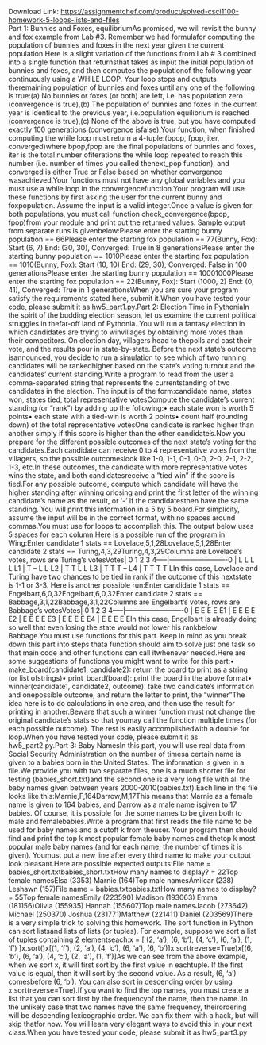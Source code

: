 Download Link: https://assignmentchef.com/product/solved-csci1100-homework-5-loops-lists-and-files
<br>
Part 1: Bunnies and Foxes, equilibriumAs promised, we will revisit the bunny and fox example from Lab #3. Remember we had formulafor computing the population of bunnies and foxes in the next year given the current population.Here is a slight variation of the functions from Lab # 3 combined into a single function that returnsthat takes as input the initial population of bunnies and foxes, and then computes the populationof the following year continuously using a WHILE LOOP. Your loop stops and outputs theremaining population of bunnies and foxes until any one of the following is true:(a) No bunnies or foxes (or both) are left, i.e. has population zero (convergence is true),(b) The population of bunnies and foxes in the current year is identical to the previous year, i.e.population equilibrium is reached (convergence is true),(c) None of the above is true, but you have computed exactly 100 generations (convergence isfalse).Your function, when finished computing the while loop must return a 4-tuple:(bpop, fpop, iter, converged)where bpop,fpop are the final populations of bunnies and foxes, iter is the total number ofiterations the while loop repeated to reach this number (i.e. number of times you called thenext_pop function), and converged is either True or False based on whether convergence wasachieved.Your functions must not have any global variables and you must use a while loop in the convergencefunction.Your program will use these functions by first asking the user for the current bunny and foxpopulation. Assume the input is a valid integer.Once a value is given for both populations, you must call function check_convergence(bpop, fpop)from your module and print out the returned values. Sample output from separate runs is givenbelow:Please enter the starting bunny population == 66Please enter the starting fox population == 77(Bunny, Fox): Start (6, 7) End: (30, 30), Converged: True in 8 generationsPlease enter the starting bunny population == 1010Please enter the starting fox population == 1010(Bunny, Fox): Start (10, 10) End: (29, 30), Converged: False in 100 generationsPlease enter the starting bunny population == 10001000Please enter the starting fox population == 22(Bunny, Fox): Start (1000, 2) End: (0, 41), Converged: True in 1 generationsWhen you are sure your program satisfy the requirements stated here, submit it.When you have tested your code, please submit it as hw5_part1.py.Part 2: Election Time in PythoniaIn the spirit of the budding election season, let us examine the current political struggles in thefar-off land of Pythonia. You will run a fantasy election in which candidates are trying to winvillages by obtaining more votes than their competitors. On election day, villagers head to thepolls and cast their vote, and the results pour in state-by-state. Before the next state’s outcome isannounced, you decide to run a simulation to see which of two running candidates will be rankedhigher based on the state’s voting turnout and the candidates’ current standing.Write a program to read from the user a comma-separated string that represents the currentstanding of two candidates in the election. The input is of the form:candidate name, states won, states tied, total representative votesCompute the candidate’s current standing (or “rank”) by adding up the following:• each state won is worth 5 points• each state with a tied-win is worth 2 points• count half (rounding down) of the total representative votesOne candidate is ranked higher than another simply if this score is higher than the other candidate’s.Now you prepare for the different possible outcomes of the next state’s voting for the candidates.Each candidate can receive 0 to 4 representative votes from the villagers, so the possible outcomeslook like 1-0, 1-1, 0-1, 0-0, 2-0, 2-1, 2-2, 1-3, etc.In these outcomes, the candidate with more representative votes wins the state, and both candidatesreceive a ”tied win” if the score is tied.For any possible outcome, compute which candidate will have the higher standing after winning orlosing and print the first letter of the winning candidate’s name as the result, or ‘-’ if the candidatesthen have the same standing. You will print this information in a 5 by 5 board.For simplicity, assume the input will be in the correct format, with no spaces around commas.You must use for loops to accomplish this. The output below uses 5 spaces for each column.Here is a possible run of the program in Wing:Enter candidate 1 stats == Lovelace,5,1,28Lovelace,5,1,28Enter candidate 2 stats == Turing,4,3,29Turing,4,3,29Columns are Lovelace’s votes, rows are Turing’s votesVotes| 0 1 2 3 4—–|————————-0 | L L L L L1 | T – L L L2 | T T L L L3 | T T T – L4 | T T T T LIn this case, Lovelace and Turing have two chances to be tied in rank if the outcome of this nextstate is 1-1 or 3-3. Here is another possible run:Enter candidate 1 stats == Engelbart,6,0,32Engelbart,6,0,32Enter candidate 2 stats == Babbage,3,1,22Babbage,3,1,22Columns are Engelbart’s votes, rows are Babbage’s votesVotes| 0 1 2 3 4—–|————————-0 | E E E E E1 | E E E E E2 | E E E E E3 | E E E E E4 | E E E E EIn this case, Engelbart is already doing so well that even losing the state would not lower his rankbelow Babbage.You must use functions for this part. Keep in mind as you break down this part into steps thata function should aim to solve just one task so that main code and other functions can call itwhenever needed.Here are some suggestions of functions you might want to write for this part:• make_board(candidate1, candidate2): return the board to print as a string (or list ofstrings)• print_board(board): print the board in the above format• winner(candidate1, candidate2, outcome): take two candidate’s information and onepossible outcome, and return the letter to print, the “winner”The idea here is to do calculations in one area, and then use the result for printing in another.Beware that such a winner function must not change the original candidate’s stats so that youmay call the function multiple times (for each possible outcome). The rest is easily accomplishedwith a double for loop.When you have tested your code, please submit it as hw5_part2.py.Part 3: Baby NamesIn this part, you will use real data from Social Security Administration on the number of timesa certain name is given to a babies born in the United States. The information is given in a file.We provide you with two separate files, one is a much shorter file for testing (babies_short.txt)and the second one is a very long file with all the baby names given between years 2000-2010(babies.txt).Each line in the file looks like this:Marnie,F,164Darrow,M,17This means that Marnie as a female name is given to 164 babies, and Darrow as a male name isgiven to 17 babies. Of course, it is possible for the some names to be given both to male and femalebabies.Write a program that first reads the file name to be used for baby names and a cutoff k from theuser. Your program then should find and print the top k most popular female baby names and thetop k most popular male baby names (and for each name, the number of times it is given). Youmust put a new line after every third name to make your output look pleasant.Here are possible expected outputs:File name = babies_short.txtbabies_short.txtHow many names to display? = 22Top female namesElsa (3353) Marnie (164)Top male namesAmilcar (238) Leshawn (157)File name = babies.txtbabies.txtHow many names to display? = 55Top female namesEmily (223590) Madison (193063) Emma (181156)Olivia (155935) Hannah (155607)Top male namesJacob (273642) Michael (250370) Joshua (231771)Matthew (221411) Daniel (203569)There is a very simple trick to solving this homework. The sort function in Python can sort listsand lists of lists (or tuples). For example, suppose we sort a list of tuples containing 2 elementseach:x = [ (2, ‘a’), (6, ‘b’), (4, ‘c’), (6, ‘a’), (1, ‘f’) ]x.sort()x[(1, ‘f’), (2, ‘a’), (4, ‘c’), (6, ‘a’), (6, ‘b’)]x.sort(reverse=True)x[(6, ‘b’), (6, ‘a’), (4, ‘c’), (2, ‘a’), (1, ‘f’)]As we can see from the above example, when we sort x, it will first sort by the first value in eachtuple. If the first value is equal, then it will sort by the second value. As a result, (6, ‘a’) comesbefore (6, ‘b’). You can also sort in descending order by using x.sort(reverse=True).If you want to find the top names, you must create a list that you can sort first by the frequencyof the name, then the name. In the unlikely case that two names have the same frequency, theirordering will be descending lexicographic order. We can fix them with a hack, but will skip thatfor now. You will learn very elegant ways to avoid this in your next class.When you have tested your code, please submit it as hw5_part3.py